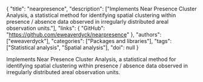 {
  "title": "nearpresence",
  "description": ["Implements Near Presence Cluster Analysis, a statistical method for identifying spatial clustering within presence / absence data observed in irregularly distributed areal observation units."],
  "links": {
    "GitHub": "https://github.com/eweaverdyck/nearpresence"
  },
  "authors": ["eweaverdyck"],
  "categories": ["Packages and libraries"],
  "tags": ["Statistical analysis", "Spatial analysis"],
  "doi": null
}

<!-- Generated by csv2md.R – do not edit by hand -->

Implements Near Presence Cluster Analysis, a statistical method for identifying spatial clustering within presence / absence data observed in irregularly distributed areal observation units.